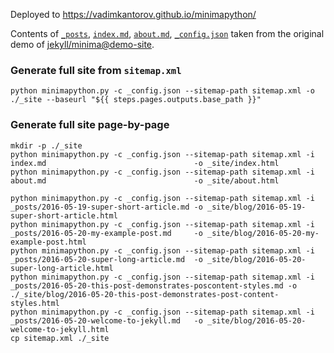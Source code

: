 Deployed to https://vadimkantorov.github.io/minimapython/

Contents of [`_posts`](./_posts), [`index.md`](./index.md), [`about.md`](./about.md), [`_config.json`](./_config.json) taken from the original demo of [jekyll/minima@demo-site](https://github.com/jekyll/minima/tree/demo-site).

### Generate full site from `sitemap.xml`

```shell
python minimapython.py -c _config.json --sitemap-path sitemap.xml -o ./_site --baseurl "${{ steps.pages.outputs.base_path }}"
```

### Generate full site page-by-page
```shell
mkdir -p ./_site
python minimapython.py -c _config.json --sitemap-path sitemap.xml -i index.md                                 -o _site/index.html 
python minimapython.py -c _config.json --sitemap-path sitemap.xml -i about.md                                 -o _site/about.html

python minimapython.py -c _config.json --sitemap-path sitemap.xml -i _posts/2016-05-19-super-short-article.md -o _site/blog/2016-05-19-super-short-article.html
python minimapython.py -c _config.json --sitemap-path sitemap.xml -i _posts/2016-05-20-my-example-post.md     -o _site/blog/2016-05-20-my-example-post.html
python minimapython.py -c _config.json --sitemap-path sitemap.xml -i _posts/2016-05-20-super-long-article.md  -o _site/blog/2016-05-20-super-long-article.html
python minimapython.py -c _config.json --sitemap-path sitemap.xml -i _posts/2016-05-20-this-post-demonstrates-poscontent-styles.md -o ./_site/blog/2016-05-20-this-post-demonstrates-post-content-styles.html
python minimapython.py -c _config.json --sitemap-path sitemap.xml -i _posts/2016-05-20-welcome-to-jekyll.md   -o _site/blog/2016-05-20-welcome-to-jekyll.html
cp sitemap.xml ./_site
```
